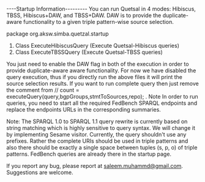 ----Startup Information---------
You can run Quetsal in 4 modes: Hibiscus, TBSS, Hibiscus+DAW, and TBSS+DAW. DAW is to provide the duplicate-aware functionality to a given triple pattern-wise source selection. 

package org.aksw.simba.quetzal.startup
1. Class ExecuteHibiscusQuery  (Execute Quetsal-Hibiscus queries)
2. Class ExecuteTBSSQuery      (Execute Quetsal-TBSS queries)

You just need to enable the DAW flag in both of the execution in order to provide duplicate-aware aware functionality. 
For now we have disabled the query execution, thus if you directly run the above files it will print the source selection results. 
If you want to run complete query then just remove the comment from //    count =  executeQuery(query,bgpGroups,stmtToSources,repo); . 
Note In order to run queries, you need to start all the required FedBench SPARQL endpoints and replace the endpoints URLs in the corresponding summaries. 

Note: The SPARQL 1.0 to SPARQL 1.1 query rewrite is currently based on string matching which is highly sensitive to query syntax. We will change it by implementing Sesame visitor. 
Currently, the query shouldn't use any prefixes. Rather the complete URIs should be used in triple patterns and also there should be exactly a single space between tuples  (s, p, o)
of triple patterns. FedBench queries are already there in the startup page. 

If you report any bug, please report at saleem.muhammd@gmail.com. Suggestions are welcome.
